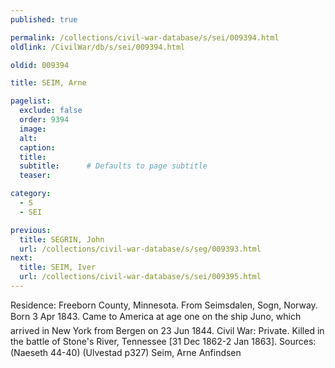 ```yaml
---
published: true

permalink: /collections/civil-war-database/s/sei/009394.html
oldlink: /CivilWar/db/s/sei/009394.html

oldid: 009394

title: SEIM, Arne

pagelist:
  exclude: false
  order: 9394
  image: 
  alt:
  caption:
  title:
  subtitle:      # Defaults to page subtitle
  teaser:

category: 
  - S 
  - SEI

previous:
  title: SEGRIN, John
  url: /collections/civil-war-database/s/seg/009393.html  
next:
  title: SEIM, Iver
  url: /collections/civil-war-database/s/sei/009395.html   
---
```

Residence: Freeborn County, Minnesota. From Seimsdalen, Sogn, Norway. Born 3 Apr 1843. Came to America at age one on the ship &#147;Juno&#148;, which arrived in New York from Bergen on 23 Jun 1844. Civil War: Private. Killed in the battle of Stone&#39;s River, Tennessee [31 Dec 1862-2 Jan 1863]. Sources: (Naeseth &#146;44-40) (Ulvestad p327) &#147;Seim, Arne Anfindsen&#148;